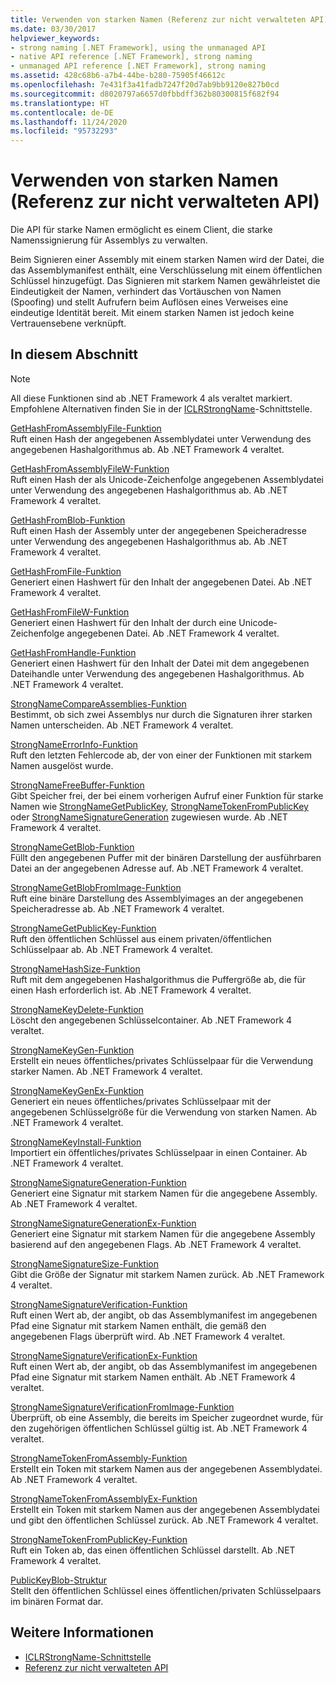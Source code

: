 ```yaml
---
title: Verwenden von starken Namen (Referenz zur nicht verwalteten API)
ms.date: 03/30/2017
helpviewer_keywords:
- strong naming [.NET Framework], using the unmanaged API
- native API reference [.NET Framework], strong naming
- unmanaged API reference [.NET Framework], strong naming
ms.assetid: 428c68b6-a7b4-44be-b280-75905f46612c
ms.openlocfilehash: 7e431f3a41fadb7247f20d7ab9bb9120e827b0cd
ms.sourcegitcommit: d8020797a6657d0fbbdff362b80300815f682f94
ms.translationtype: HT
ms.contentlocale: de-DE
ms.lasthandoff: 11/24/2020
ms.locfileid: "95732293"
---
```

# <a name="strong-naming-unmanaged-api-reference"></a>Verwenden von starken Namen (Referenz zur nicht verwalteten API)

Die API für starke Namen ermöglicht es einem Client, die starke Namenssignierung für Assemblys zu verwalten.  
  
 Beim Signieren einer Assembly mit einem starken Namen wird der Datei, die das Assemblymanifest enthält, eine Verschlüsselung mit einem öffentlichen Schlüssel hinzugefügt. Das Signieren mit starkem Namen gewährleistet die Eindeutigkeit der Namen, verhindert das Vortäuschen von Namen (Spoofing) und stellt Aufrufern beim Auflösen eines Verweises eine eindeutige Identität bereit. Mit einem starken Namen ist jedoch keine Vertrauensebene verknüpft.  
  
## <a name="in-this-section"></a>In diesem Abschnitt  
  
> [!NOTE]
> All diese Funktionen sind ab .NET Framework 4 als veraltet markiert. Empfohlene Alternativen finden Sie in der [ICLRStrongName](../hosting/iclrstrongname-interface.md)-Schnittstelle.  
  
 [GetHashFromAssemblyFile-Funktion](gethashfromassemblyfile-function.md)  
 Ruft einen Hash der angegebenen Assemblydatei unter Verwendung des angegebenen Hashalgorithmus ab. Ab .NET Framework 4 veraltet.  
  
 [GetHashFromAssemblyFileW-Funktion](gethashfromassemblyfilew-function.md)  
 Ruft einen Hash der als Unicode-Zeichenfolge angegebenen Assemblydatei unter Verwendung des angegebenen Hashalgorithmus ab. Ab .NET Framework 4 veraltet.  
  
 [GetHashFromBlob-Funktion](gethashfromblob-function.md)  
 Ruft einen Hash der Assembly unter der angegebenen Speicheradresse unter Verwendung des angegebenen Hashalgorithmus ab. Ab .NET Framework 4 veraltet.  
  
 [GetHashFromFile-Funktion](gethashfromfile-function.md)  
 Generiert einen Hashwert für den Inhalt der angegebenen Datei.  Ab .NET Framework 4 veraltet.  
  
 [GetHashFromFileW-Funktion](gethashfromfilew-function.md)  
 Generiert einen Hashwert für den Inhalt der durch eine Unicode-Zeichenfolge angegebenen Datei. Ab .NET Framework 4 veraltet.  
  
 [GetHashFromHandle-Funktion](gethashfromhandle-function.md)  
 Generiert einen Hashwert für den Inhalt der Datei mit dem angegebenen Dateihandle unter Verwendung des angegebenen Hashalgorithmus.  Ab .NET Framework 4 veraltet.  
  
 [StrongNameCompareAssemblies-Funktion](strongnamecompareassemblies-function.md)  
 Bestimmt, ob sich zwei Assemblys nur durch die Signaturen ihrer starken Namen unterscheiden. Ab .NET Framework 4 veraltet.  
  
 [StrongNameErrorInfo-Funktion](strongnameerrorinfo-function.md)  
 Ruft den letzten Fehlercode ab, der von einer der Funktionen mit starkem Namen ausgelöst wurde.  
  
 [StrongNameFreeBuffer-Funktion](strongnamefreebuffer-function.md)  
 Gibt Speicher frei, der bei einem vorherigen Aufruf einer Funktion für starke Namen wie [StrongNameGetPublicKey](strongnamegetpublickey-function.md), [StrongNameTokenFromPublicKey](strongnametokenfrompublickey-function.md) oder [StrongNameSignatureGeneration](strongnamesignaturegeneration-function.md) zugewiesen wurde.   Ab .NET Framework 4 veraltet.  
  
 [StrongNameGetBlob-Funktion](strongnamegetblob-function.md)  
 Füllt den angegebenen Puffer mit der binären Darstellung der ausführbaren Datei an der angegebenen Adresse auf. Ab .NET Framework 4 veraltet.  
  
 [StrongNameGetBlobFromImage-Funktion](strongnamegetblobfromimage-function.md)  
 Ruft eine binäre Darstellung des Assemblyimages an der angegebenen Speicheradresse ab. Ab .NET Framework 4 veraltet.  
  
 [StrongNameGetPublicKey-Funktion](strongnamegetpublickey-function.md)  
 Ruft den öffentlichen Schlüssel aus einem privaten/öffentlichen Schlüsselpaar ab. Ab .NET Framework 4 veraltet.  
  
 [StrongNameHashSize-Funktion](strongnamehashsize-function.md)  
 Ruft mit dem angegebenen Hashalgorithmus die Puffergröße ab, die für einen Hash erforderlich ist.  Ab .NET Framework 4 veraltet.  
  
 [StrongNameKeyDelete-Funktion](strongnamekeydelete-function.md)  
 Löscht den angegebenen Schlüsselcontainer. Ab .NET Framework 4 veraltet.  
  
 [StrongNameKeyGen-Funktion](strongnamekeygen-function.md)  
 Erstellt ein neues öffentliches/privates Schlüsselpaar für die Verwendung starker Namen.  Ab .NET Framework 4 veraltet.  
  
 [StrongNameKeyGenEx-Funktion](strongnamekeygenex-function.md)  
 Generiert ein neues öffentliches/privates Schlüsselpaar mit der angegebenen Schlüsselgröße für die Verwendung von starken Namen. Ab .NET Framework 4 veraltet.  
  
 [StrongNameKeyInstall-Funktion](strongnamekeyinstall-function.md)  
 Importiert ein öffentliches/privates Schlüsselpaar in einen Container.  Ab .NET Framework 4 veraltet.  
  
 [StrongNameSignatureGeneration-Funktion](strongnamesignaturegeneration-function.md)  
 Generiert eine Signatur mit starkem Namen für die angegebene Assembly.   Ab .NET Framework 4 veraltet.  
  
 [StrongNameSignatureGenerationEx-Funktion](strongnamesignaturegenerationex-function.md)  
 Generiert eine Signatur mit starkem Namen für die angegebene Assembly basierend auf den angegebenen Flags.    Ab .NET Framework 4 veraltet.  
  
 [StrongNameSignatureSize-Funktion](strongnamesignaturesize-function.md)  
 Gibt die Größe der Signatur mit starkem Namen zurück. Ab .NET Framework 4 veraltet.  
  
 [StrongNameSignatureVerification-Funktion](strongnamesignatureverification-function.md)  
 Ruft einen Wert ab, der angibt, ob das Assemblymanifest im angegebenen Pfad eine Signatur mit starkem Namen enthält, die gemäß den angegebenen Flags überprüft wird. Ab .NET Framework 4 veraltet.  
  
 [StrongNameSignatureVerificationEx-Funktion](strongnamesignatureverificationex-function.md)  
 Ruft einen Wert ab, der angibt, ob das Assemblymanifest im angegebenen Pfad eine Signatur mit starkem Namen enthält.  Ab .NET Framework 4 veraltet.  
  
 [StrongNameSignatureVerificationFromImage-Funktion](strongnamesignatureverificationfromimage-function.md)  
 Überprüft, ob eine Assembly, die bereits im Speicher zugeordnet wurde, für den zugehörigen öffentlichen Schlüssel gültig ist. Ab .NET Framework 4 veraltet.  
  
 [StrongNameTokenFromAssembly-Funktion](strongnametokenfromassembly-function.md)  
 Erstellt ein Token mit starkem Namen aus der angegebenen Assemblydatei.  Ab .NET Framework 4 veraltet.  
  
 [StrongNameTokenFromAssemblyEx-Funktion](strongnametokenfromassemblyex-function.md)  
 Erstellt ein Token mit starkem Namen aus der angegebenen Assemblydatei und gibt den öffentlichen Schlüssel zurück. Ab .NET Framework 4 veraltet.  
  
 [StrongNameTokenFromPublicKey-Funktion](strongnametokenfrompublickey-function.md)  
 Ruft ein Token ab, das einen öffentlichen Schlüssel darstellt. Ab .NET Framework 4 veraltet.  
  
 [PublicKeyBlob-Struktur](publickeyblob-structure.md)  
 Stellt den öffentlichen Schlüssel eines öffentlichen/privaten Schlüsselpaars im binären Format dar.  
  
## <a name="see-also"></a>Weitere Informationen

- [ICLRStrongName-Schnittstelle](../hosting/iclrstrongname-interface.md)
- [Referenz zur nicht verwalteten API](../index.md)

